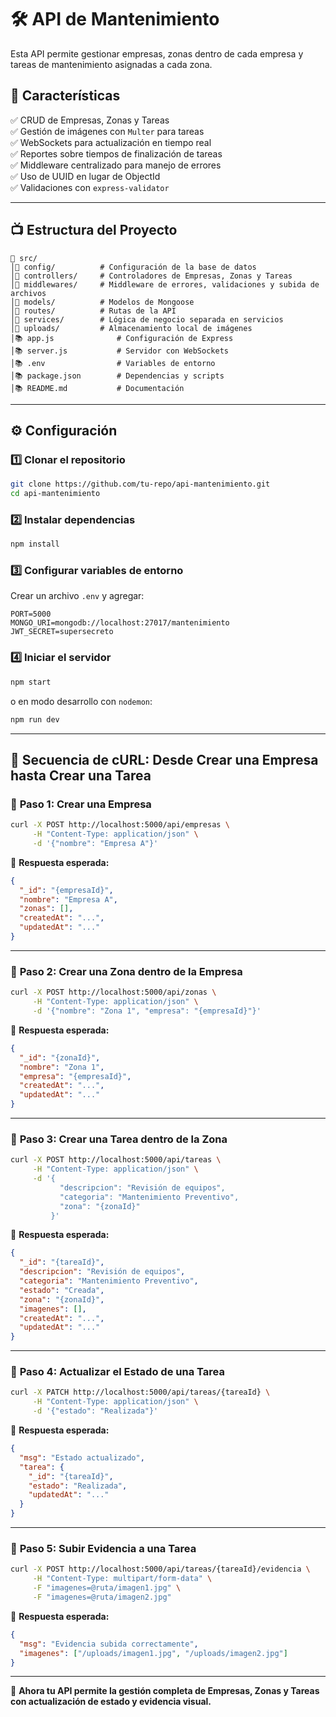 # 🛠 API de Mantenimiento

Esta API permite gestionar empresas, zonas dentro de cada empresa y tareas de mantenimiento asignadas a cada zona.

## 🚀 Características
✅ CRUD de Empresas, Zonas y Tareas  
✅ Gestión de imágenes con `Multer` para tareas  
✅ WebSockets para actualización en tiempo real  
✅ Reportes sobre tiempos de finalización de tareas  
✅ Middleware centralizado para manejo de errores  
✅ Uso de UUID en lugar de ObjectId  
✅ Validaciones con `express-validator`  

---

## 📺 Estructura del Proyecto
```
📂 src/
│📂 config/          # Configuración de la base de datos
│📂 controllers/     # Controladores de Empresas, Zonas y Tareas
│📂 middlewares/     # Middleware de errores, validaciones y subida de archivos
│📂 models/          # Modelos de Mongoose
│📂 routes/          # Rutas de la API
│📂 services/        # Lógica de negocio separada en servicios
│📂 uploads/         # Almacenamiento local de imágenes
│📚 app.js              # Configuración de Express
│📚 server.js           # Servidor con WebSockets
│📚 .env                # Variables de entorno
│📚 package.json        # Dependencias y scripts
│📚 README.md           # Documentación
```

---

## ⚙️ Configuración

### 1️⃣ **Clonar el repositorio**
```bash
git clone https://github.com/tu-repo/api-mantenimiento.git
cd api-mantenimiento
```

### 2️⃣ **Instalar dependencias**
```bash
npm install
```

### 3️⃣ **Configurar variables de entorno**
Crear un archivo `.env` y agregar:
```
PORT=5000
MONGO_URI=mongodb://localhost:27017/mantenimiento
JWT_SECRET=supersecreto
```

### 4️⃣ **Iniciar el servidor**
```bash
npm start
```
o en modo desarrollo con `nodemon`:
```bash
npm run dev
```

---

## 👀 **Secuencia de cURL: Desde Crear una Empresa hasta Crear una Tarea**

### 🔹 **Paso 1: Crear una Empresa**
```bash
curl -X POST http://localhost:5000/api/empresas \
     -H "Content-Type: application/json" \
     -d '{"nombre": "Empresa A"}'
```
📌 **Respuesta esperada:**
```json
{
  "_id": "{empresaId}",
  "nombre": "Empresa A",
  "zonas": [],
  "createdAt": "...",
  "updatedAt": "..."
}
```

---

### 🔹 **Paso 2: Crear una Zona dentro de la Empresa**
```bash
curl -X POST http://localhost:5000/api/zonas \
     -H "Content-Type: application/json" \
     -d '{"nombre": "Zona 1", "empresa": "{empresaId}"}'
```
📌 **Respuesta esperada:**
```json
{
  "_id": "{zonaId}",
  "nombre": "Zona 1",
  "empresa": "{empresaId}",
  "createdAt": "...",
  "updatedAt": "..."
}
```

---

### 🔹 **Paso 3: Crear una Tarea dentro de la Zona**
```bash
curl -X POST http://localhost:5000/api/tareas \
     -H "Content-Type: application/json" \
     -d '{
           "descripcion": "Revisión de equipos",
           "categoria": "Mantenimiento Preventivo",
           "zona": "{zonaId}"
         }'
```
📌 **Respuesta esperada:**
```json
{
  "_id": "{tareaId}",
  "descripcion": "Revisión de equipos",
  "categoria": "Mantenimiento Preventivo",
  "estado": "Creada",
  "zona": "{zonaId}",
  "imagenes": [],
  "createdAt": "...",
  "updatedAt": "..."
}
```

---

### 🔹 **Paso 4: Actualizar el Estado de una Tarea**
```bash
curl -X PATCH http://localhost:5000/api/tareas/{tareaId} \
     -H "Content-Type: application/json" \
     -d '{"estado": "Realizada"}'
```
📌 **Respuesta esperada:**
```json
{
  "msg": "Estado actualizado",
  "tarea": {
    "_id": "{tareaId}",
    "estado": "Realizada",
    "updatedAt": "..."
  }
}
```

---

### 🔹 **Paso 5: Subir Evidencia a una Tarea**
```bash
curl -X POST http://localhost:5000/api/tareas/{tareaId}/evidencia \
     -H "Content-Type: multipart/form-data" \
     -F "imagenes=@ruta/imagen1.jpg" \
     -F "imagenes=@ruta/imagen2.jpg"
```
📌 **Respuesta esperada:**
```json
{
  "msg": "Evidencia subida correctamente",
  "imagenes": ["/uploads/imagen1.jpg", "/uploads/imagen2.jpg"]
}
```

---

🚀 **Ahora tu API permite la gestión completa de Empresas, Zonas y Tareas con actualización de estado y evidencia visual.**

